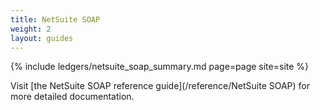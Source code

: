 ```yaml
---
title: NetSuite SOAP
weight: 2
layout: guides
---
```


{% include ledgers/netsuite_soap_summary.md page=page site=site %}

Visit [the NetSuite SOAP reference guide](/reference/NetSuite SOAP) for more detailed documentation.